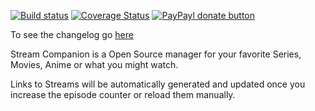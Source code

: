 [![Build status](https://ci.appveyor.com/api/projects/status/q4gc9dgql402boy1?svg=true)](https://ci.appveyor.com/project/dreanor/streamcompanion)
[![Coverage Status](https://img.shields.io/coveralls/dreanor/StreamCompanion.svg)](https://coveralls.io/github/dreanor/StreamCompanion)
[![PayPayl donate button](https://img.shields.io/badge/paypal-donate-orange.svg)](https://www.paypal.com/cgi-bin/webscr?cmd=_s-xclick&hosted_button_id=PLVH8DUZLGNFS "Donate once-off to this project using Paypal")

To see the changelog go [here](https://github.com/dreanor/StreamCompanion/wiki/Changelog)

Stream Companion is a Open Source manager for your favorite Series, Movies, Anime or what you might watch.

Links to Streams will be automatically generated and updated once you increase the episode counter or reload them manually.
